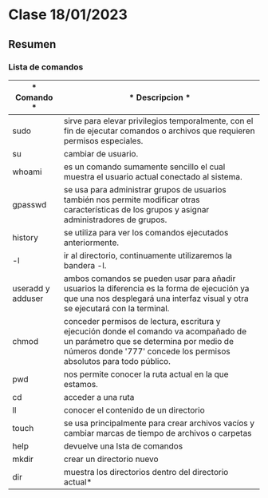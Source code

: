 # Clase 18/01/2023 #
## Resumen ##

### Lista de comandos ###

| * Comando * | * Descripcion * |
| ----------- | ----------- |
| sudo | sirve para elevar privilegios temporalmente, con el fin de ejecutar comandos o archivos que requieren permisos especiales. |
| su | cambiar de usuario. | 
| whoami | es un comando sumamente sencillo el cual muestra el usuario actual conectado al sistema. |
| gpasswd | se usa para administrar grupos de usuarios también nos permite modificar otras características de los grupos y asignar administradores de grupos. |
| history | se utiliza para ver los comandos ejecutados anteriormente. |
| -l | ir al directorio, continuamente utilizaremos la bandera -l. | 
| useradd y adduser | ambos comandos se pueden usar para añadir usuarios la diferencia es la forma de ejecución ya que una nos desplegará una interfaz visual y otra se ejecutará con la terminal. |
| chmod | conceder permisos de lectura, escritura y ejecución donde el comando va acompañado de un parámetro que se determina por medio de números donde '777' concede los permisos absolutos para todo público. |
| pwd | nos permite conocer la ruta actual en la que estamos. |
| cd | acceder a una ruta | 
| ll | conocer el contenido de un directorio |
| touch | se usa principalmente para crear archivos vacíos y cambiar marcas de tiempo de archivos o carpetas |
| help | devuelve una lsta de comandos |
| mkdir  | crear un directorio nuevo | 
| dir | muestra los directorios dentro del directorio actual* |

